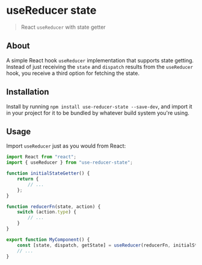 # useReducer state

> React `useReducer` with state getter

## About

A simple React hook `useReducer` implementation that supports state getting. Instead of just receiving the `state` and `dispatch` results from the `useReducer` hook, you receive a third option for fetching the state.

## Installation

Install by running `npm install use-reducer-state --save-dev`, and import it in your project for it to be bundled by whatever build system you're using.

## Usage

Import `useReducer` just as you would from React:

```typescript
import React from "react";
import { useReducer } from "use-reducer-state";

function initialStateGetter() {
    return {
        // ...
    };
}

function reducerFn(state, action) {
    switch (action.type) {
        // ...
    }
}

export function MyComponent() {
    const [state, dispatch, getState] = useReducer(reducerFn, initialStateGetter);
    // ...
}
```
